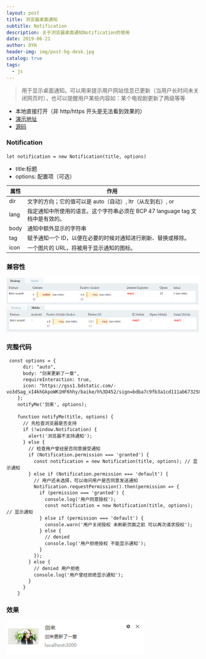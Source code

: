 ```yaml
---
layout: post
title: 浏览器桌面通知
subtitle: Notification
description: 关于浏览器桌面通知Notification的使用
date: 2019-06-21
author: OYH
header-img: img/post-bg-desk.jpg
catalog: true
tags:
  - js
---
```


> 用于显示桌面通知。可以用来提示用户网站信息已更新（当用户长时间未关闭网页时），也可以提醒用户某些内容如：某个电视剧更新了两级等等

- 本地直接打开（非 http/https 开头是无法看到效果的）
- [演示地址](https://ouyinheng.github.io/handwork/src/view/notiyeme/index.html)
- [源码](https://github.com/ouyinheng/handwork/blob/master/src/view/notiyeme/index.html)

### Notification

`let notification = new Notification(title, options)`

- title:标题
- options: 配置项（可选）

| 属性 | 作用                                                                          |
| ---- | ----------------------------------------------------------------------------- |
| dir  | 文字的方向；它的值可以是 auto（自动）, ltr（从左到右）, or                    |
| lang | 指定通知中所使用的语言。这个字符串必须在 BCP 47 language tag 文档中是有效的。 |
| body | 通知中额外显示的字符串                                                        |
| tag  | 赋予通知一个 ID，以便在必要的时候对通知进行刷新、替换或移除。                 |
| icon | 一个图片的 URL，将被用于显示通知的图标。                                      |

### 兼容性

![image](/img/js/destop.png)
![image](/img/js/mobile.png)

### 完整代码

```
 const options = {
      dir: "auto",
      body: "剑来更新了一章",
      requireInteraction: true,
      icon: "https://gss1.bdstatic.com/-vo3dSag_xI4khGkpoWK1HF6hhy/baike/h%3D452/sign=bdba7c9fb3a1cd111ab673258b13c8b0/aec379310a55b319aea21ada4aa98226cefc17c1.jpg"
    };
    notifyMe('剑来', options);

    function notifyMe(title, options) {
      // 先检查浏览器是否支持
      if (!window.Notification) {
        alert('浏览器不支持通知');
      } else {
        // 检查用户曾经是否同意接受通知
        if (Notification.permission === 'granted') {
          const notification = new Notification(title, options); // 显示通知
        } else if (Notification.permission === 'default') {
          // 用户还未选择，可以询问用户是否同意发送通知
          Notification.requestPermission().then(permission => {
            if (permission === 'granted') {
              console.log('用户同意授权');
              const notification = new Notification(title, options); // 显示通知
            } else if (permission === 'default') {
              console.warn('用户关闭授权 未刷新页面之前 可以再次请求授权');
            } else {
              // denied
              console.log('用户拒绝授权 不能显示通知');
            }
          });
        } else {
          // denied 用户拒绝
          console.log('用户曾经拒绝显示通知');
        }
      }
    }
```

### 效果

![image](/img/js/notyfi.png)
